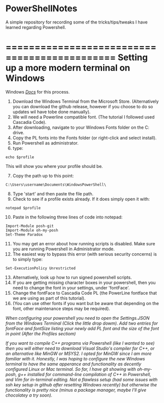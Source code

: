 # PowerShellNotes

A simple repository for recording some of the tricks/tips/tweaks I have learned regarding Powershell.

=============================================
Setting up a more modern terminal on Windows
=============================================

Windows *[Docs](https://docs.microsoft.com/en-us/windows/terminal/tutorials/powerline-setup)* for this process. 

1. Download the Windows Terminal from the Microsoft Store. (Alternatively you can download the github release, however if you choose to do so updates wil have tobe done manually).
2. We will need a Powerline compatible font. (The tutorial I followed used Cascadia Code).
3. After downloading, navigate to your Windows Fonts folder on the C: drive.
4. Copy the PL fonts into the Fonts folder (or right-click and select install).
5. Run Powershell as administrator.
6. type:
```
echo $profile
```
This will show you where your profile should be.  

7. Copy the path up to this point:
```
C:\Users\username\Documents\WindowsPowerShell\
```
8. Type 'start' and then paste the file path.
9. Check to see if a profile exists already. If it does simply open it with:
```
notepad $profile
```
10. Paste in the following three lines of code into notepad:
```
Import-Module posh-git
Import-Module oh-my-posh
Set-Theme Paradox
```
11. You may get an error about how running scripts is disabled. Make sure you are running Powershell in Administrator mode.
12. The easiest way to bypass this error (with serious security concerns) is to simply type:
```
Set-ExecutionPolicy Unrestricted
```
13. Alternatively, look up how to run signed powershell scripts.
14. If you are getting missing character boxes in your powershell, then you need to change the font in your settings, under 'fontFace'.
15. Change the fontFace to Cascadia Code PL (the PowerLine fontface that we are using as part of this tutorial).
16. (You can use other fonts if you want but be aware that depending on the font, other maintenance steps may be required).

*When configuring your powershell you need to open the Settings.JSON from the Windows Terminal (Click the little drop dowm). Add two entries for fontFace and fontSize listing your newly add PL font and the size of the font in point (After the Profiles sectiom)*

*If you want to compile C++ programs via Powershell (like I wanted to see) then you will either need to download Visual Studio's compiler for C++, or an alternative like MinGW or MSYS2. I opted for MinGW since I am more familiar with it. Honestly, I was hoping to configure the new Windows terminal to have the same apperance and functionality as decently configured Linux or Mac terminal. So far, I have git showing with oh-my-posh, g++ installed for command-line compilation of C++ in Powershell, and Vim for in-terminal editing. Not a flawless setup (had some issues with ssh key setup in github after resetting Windows recently) but otherwise the functionality is pretty nice (minus a package manager, maybe I'll give chocolatey a try soon).*
